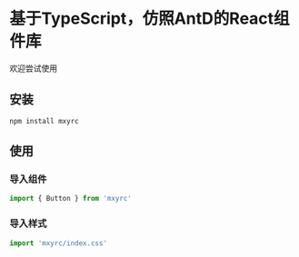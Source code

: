 # 基于TypeScript，仿照AntD的React组件库

欢迎尝试使用

## 安装
`npm install mxyrc`

## 使用
### 导入组件
```js
import { Button } from 'mxyrc'
```
### 导入样式
```js
import 'mxyrc/index.css'
```
